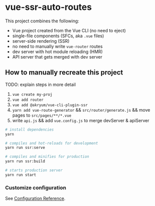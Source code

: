 # vue-ssr-auto-routes

This project combines the following:
- Vue project created from the Vue CLI (no need to eject)
- single-file components (SFCs, aka `.vue` files)
- server-side rendering (SSR)
- no need to manually write `vue-router` routes
- dev server with hot module reloading (HMR)
- API server that gets merged with dev server

## How to manually recreate this project
TODO: explain steps in more detail
1. `vue create my-proj`
2. `vue add router`
3. `vue add @akryum/vue-cli-plugin-ssr`
4. `yarn add vue-route-generator` && `src/router/generate.js` && move pages to `src/pages/**/*.vue`
5. write `api.js` && add `vue.config.js` to merge devServer & apiServer


``` sh
# install dependencies
yarn

# compiles and hot-reloads for development
yarn run ssr:serve

# compiles and minifies for production
yarn run ssr:build

# starts production server
yarn run start
```


### Customize configuration
See [Configuration Reference](https://cli.vuejs.org/config/).
